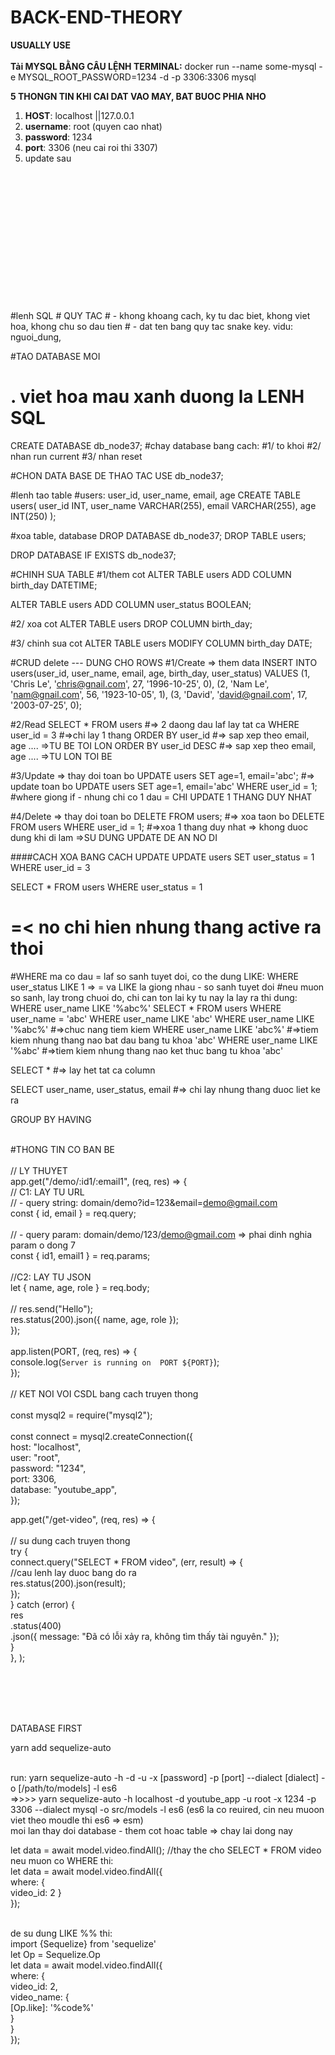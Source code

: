 # BACK-END-THEORY
**USUALLY USE** <br />
<br />
**Tải MYSQL BẰNG CÂU LỆNH TERMINAL:** docker run --name some-mysql -e MYSQL_ROOT_PASSWORD=1234 -d -p 3306:3306 mysql <br />


**5 THONGN TIN KHI CAI DAT VAO MAY, BAT BUOC PHIA NHO** <br />
1. **HOST**: localhost ||127.0.0.1 <br/>
2. **username**: root (quyen cao nhat) <br/>
3. **password**: 1234 <br/>
4. **port**: 3306 (neu cai roi thi 3307) <br/>
5. update sau <br/>
<br />
<br />
<br />
<br />
<br />
<br />
<br />
<br />
<br />
<br />
<br />
<br />
<br />
#lenh SQL
# QUY TAC 
# - khong khoang cach, ky tu dac biet, khong viet hoa, khong chu so dau tien 
# - dat ten bang quy tac snake key. vidu: nguoi_dung, 

#TAO DATABASE MOI
# . viet hoa mau xanh duong la LENH SQL
CREATE DATABASE db_node37;
#chay database bang cach:
#1/ to khoi
#2/ nhan run current 
#3/ nhan reset 

#CHON DATA BASE DE THAO TAC 
USE db_node37;

#lenh tao table 
#users: user_id, user_name, email, age
CREATE TABLE users(
	user_id INT, 
	user_name VARCHAR(255), 
	email VARCHAR(255), 
	age INT(250)
);

#xoa table, database
DROP DATABASE db_node37;
DROP TABLE users;

DROP DATABASE IF EXISTS db_node37;

#CHINH SUA TABLE
#1/them cot
ALTER TABLE users
ADD COLUMN birth_day DATETIME;

ALTER TABLE users
ADD COLUMN user_status BOOLEAN;


#2/ xoa cot
ALTER TABLE users
DROP COLUMN birth_day;

#3/ chinh sua cot
ALTER TABLE users
MODIFY COLUMN birth_day DATE;




#CRUD delete --- DUNG CHO ROWS
#1/Create => them data
INSERT INTO users(user_id, user_name, email, age, birth_day, user_status) VALUES 
				 (1, 'Chris Le', 'chris@gnail.com', 27, '1996-10-25', 0),
				 (2, 'Nam Le', 'nam@gnail.com', 56, '1923-10-05', 1),
				 (3, 'David', 'david@gnail.com', 17, '2003-07-25', 0);



#2/Read
SELECT *
FROM users #=> 2 daong dau laf lay tat ca
WHERE user_id = 3 #=>chi lay 1 thang
ORDER BY user_id #=> sap xep theo email, age .... =>TU BE TOI LON
ORDER BY user_id DESC #=> sap xep theo email, age .... =>TU LON TOI BE




#3/Update => thay doi toan bo
UPDATE users SET age=1, email='abc'; #=> update toan bo
UPDATE users SET age=1, email='abc' WHERE user_id = 1; #where giong if - nhung chi co 1 dau = CHI UPDATE 1 THANG DUY NHAT




#4/Delete => thay doi toan bo
DELETE FROM users; #=> xoa taon bo
DELETE FROM users WHERE user_id = 1; #=>xoa 1 thang duy nhat => khong duoc dung khi di lam =>SU DUNG UPDATE DE AN NO DI


####CACH XOA BANG CACH UPDATE
UPDATE users SET user_status = 1 WHERE user_id = 3

SELECT *
FROM users
WHERE user_status = 1
# =< no chi hien nhung thang active ra thoi


#WHERE ma co dau = laf so sanh tuyet doi, co the dung LIKE: WHERE user_status LIKE 1 => = va LIKE la giong nhau - so sanh tuyet doi
#neu muon so sanh, lay trong chuoi do, chi can ton lai ky tu nay la lay ra thi dung: WHERE user_name LIKE '%abc%'
SELECT *
FROM users
WHERE user_name = 'abc'
WHERE user_name LIKE 'abc'
WHERE user_name LIKE '%abc%' #=>chuc nang tiem kiem
WHERE user_name LIKE 'abc%' #=>tiem kiem nhung thang nao bat dau bang tu khoa 'abc'
WHERE user_name LIKE '%abc' #=>tiem kiem nhung thang nao ket thuc bang tu khoa 'abc'


SELECT * #=> lay het tat ca column

SELECT user_name, user_status, email #=> chi lay nhung thang duoc liet ke ra


GROUP BY
HAVING
<br/>
<br/>



#THONG TIN CO BAN BE <br/>
<br/>
// LY THUYET <br/>
app.get("/demo/:id1/:email1", (req, res) => { <br/>
  // C1: LAY TU URL <br/>
  //   - query string: domain/demo?id=123&email=demo@gmail.com <br/>
  const { id, email } = req.query; <br/>
<br/>
  //   - query param: domain/demo/123/demo@gmail.com => phai dinh nghia param o dong 7 <br/>
  const { id1, email1 } = req.params; <br/>
<br/>
  //C2: LAY TU JSON <br/>
  let { name, age, role } = req.body; <br/>
<br/>
  //   res.send("Hello"); <br/>
  res.status(200).json({ name, age, role }); <br/>
}); <br/>
<br/>
app.listen(PORT, (req, res) => { <br/>
  console.log(`Server is running on  PORT ${PORT}`); <br/>
});<br/>
<br/>
// KET NOI VOI CSDL  bang cach truyen thong<br/>
<br/>
const mysql2 = require("mysql2");<br/>
<br/>
const connect = mysql2.createConnection({ <br/>
  host: "localhost",<br/>
  user: "root",<br/>
  password: "1234",<br/>
  port: 3306,<br/>
  database: "youtube_app",<br/>
});<br/>

app.get("/get-video", (req, res) => {<br/>
<br/>
  // su dung cach truyen thong<br/>
  try {<br/>
    connect.query("SELECT * FROM video", (err, result) => {<br/>
      //cau lenh lay duoc bang do ra<br/>
      res.status(200).json(result);<br/>
    });<br/>
  } catch (error) {<br/>
    res<br/>
      .status(400)<br/>
      .json({ message: "Đã có lỗi xảy ra, không tìm thấy tài nguyên." });<br/>
  }<br/>
}, );<br/>


<br/>
<br/>
<br/>
<br/>

DATABASE FIRST <br/>

yarn add sequelize-auto <br/>

<br/>
run: yarn sequelize-auto -h <host> -d <database> -u <user> -x [password] -p [port] --dialect [dialect] -o [/path/to/models] -l es6 <br/>
=>>>> yarn sequelize-auto -h localhost -d youtube_app -u root -x 1234 -p 3306 --dialect mysql -o src/models -l es6 (es6 la co reuired, cin neu muoon viet theo moudle thi es6 => esm)
<br/> moi lan thay doi database - them cot hoac table  => chay lai dong nay
<br/>

  let data = await model.video.findAll(); //thay the cho SELECT * FROM video 
<br/>
neu muon co WHERE thi: <br/>
let data = await model.video.findAll({ <br/>
	where: {<br/>
 		video_id: 2
 		}<br/>
}); <br/>

<br/>
de su dung LIKE %% thi:
<br/> import {Sequelize} from 'sequelize'
<br/> let Op = Sequelize.Op
<br/> let data = await model.video.findAll({ <br/>
	where: {<br/>
 		video_id: 2, <br/>
   		video_name: { <br/>
     			[Op.like]: '%code%' <br/>
		}<br/>
 		}<br/>
}); <br/>


